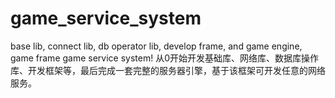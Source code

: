 # game_service_system
base lib, connect lib, db operator lib, develop frame, and game engine, game frame game service system!
从0开始开发基础库、网络库、数据库操作库、开发框架等，最后完成一套完整的服务器引擎，基于该框架可开发任意的网络服务。

